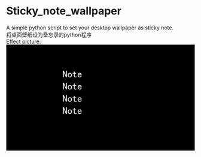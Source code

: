 # Sticky_note_wallpaper
A simple python script to set your desktop wallpaper as sticky note.   
将桌面壁纸设为备忘录的python程序   
Effect picture:  
![Effect picture](https://github.com/ChangcongWang/Sticky_note_wallpaper/blob/main/base.jpg)

